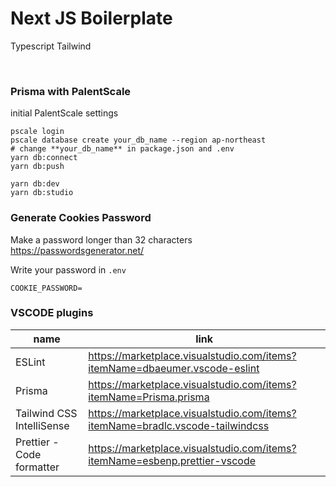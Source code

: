 # Next JS Boilerplate

Typescript
Tailwind

<br>

### Prisma with PalentScale

initial PalentScale settings

```shell
pscale login
pscale database create your_db_name --region ap-northeast
# change **your_db_name** in package.json and .env
yarn db:connect
yarn db:push
```

```shell
yarn db:dev
yarn db:studio
```

### Generate Cookies Password

Make a password longer than 32 characters
https://passwordsgenerator.net/

Write your password in `.env`

```
COOKIE_PASSWORD=
```

### VSCODE plugins

| name                      | link                                                                          |
| ------------------------- | ----------------------------------------------------------------------------- |
| ESLint                    | https://marketplace.visualstudio.com/items?itemName=dbaeumer.vscode-eslint    |
| Prisma                    | https://marketplace.visualstudio.com/items?itemName=Prisma.prisma             |
| Tailwind CSS IntelliSense | https://marketplace.visualstudio.com/items?itemName=bradlc.vscode-tailwindcss |
| Prettier - Code formatter | https://marketplace.visualstudio.com/items?itemName=esbenp.prettier-vscode    |
